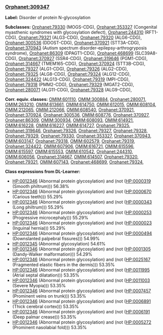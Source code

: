 
### [Orphanet:309347](http://www.orpha.net/ORDO/Orphanet_309347)
**Label:** Disorder of protein N-glycosylation

**Subclasses:** [Orphanet:79330](http://www.orpha.net/ORDO/Orphanet_79330) (MOGS-CDG), [Orphanet:353327](http://www.orpha.net/ORDO/Orphanet_353327) (Congenital myasthenic syndromes with glycosylation defect), [Orphanet:244310](http://www.orpha.net/ORDO/Orphanet_244310) (RFT1-CDG), [Orphanet:79321](http://www.orpha.net/ORDO/Orphanet_79321) (ALG3-CDG), [Orphanet:79320](http://www.orpha.net/ORDO/Orphanet_79320) (ALG6-CDG), [Orphanet:300536](http://www.orpha.net/ORDO/Orphanet_300536) (DDOST-CDG), [Orphanet:370921](http://www.orpha.net/ORDO/Orphanet_370921) (STT3A-CDG), [Orphanet:370943](http://www.orpha.net/ORDO/Orphanet_370943) (Autism spectrum disorder-epilepsy-arthrogryposis syndrome), [Orphanet:86309](http://www.orpha.net/ORDO/Orphanet_86309) (DPAGT1-CDG), [Orphanet:468699](http://www.orpha.net/ORDO/Orphanet_468699) (SLC39A8-CDG), [Orphanet:370927](http://www.orpha.net/ORDO/Orphanet_370927) (SSR4-CDG), [Orphanet:319646](http://www.orpha.net/ORDO/Orphanet_319646) (PGM1-CDG), [Orphanet:314667](http://www.orpha.net/ORDO/Orphanet_314667) (TMEM165-CDG), [Orphanet:370924](http://www.orpha.net/ORDO/Orphanet_370924) (STT3B-CDG), [Orphanet:79327](http://www.orpha.net/ORDO/Orphanet_79327) (ALG1-CDG), [Orphanet:79326](http://www.orpha.net/ORDO/Orphanet_79326) (ALG2-CDG), [Orphanet:79325](http://www.orpha.net/ORDO/Orphanet_79325) (ALG8-CDG), [Orphanet:79324](http://www.orpha.net/ORDO/Orphanet_79324) (ALG12-CDG), [Orphanet:324422](http://www.orpha.net/ORDO/Orphanet_324422) (ALG13-CDG), [Orphanet:79319](http://www.orpha.net/ORDO/Orphanet_79319) (MPI-CDG), [Orphanet:79318](http://www.orpha.net/ORDO/Orphanet_79318) (PMM2-CDG), [Orphanet:79329](http://www.orpha.net/ORDO/Orphanet_79329) (MGAT2-CDG), [Orphanet:280071](http://www.orpha.net/ORDO/Orphanet_280071) (ALG11-CDG), [Orphanet:79328](http://www.orpha.net/ORDO/Orphanet_79328) (ALG9-CDG), 

**Corr. equiv. classes:** [OMIM:601110](http://purl.obolibrary.org/obo/OMIM_601110), [OMIM:300884](http://purl.obolibrary.org/obo/OMIM_300884), [Orphanet:280071](http://www.orpha.net/ORDO/Orphanet_280071), [OMIM:263210](http://purl.obolibrary.org/obo/OMIM_263210), [OMIM:613661](http://purl.obolibrary.org/obo/OMIM_613661), [OMIM:614750](http://purl.obolibrary.org/obo/OMIM_614750), [OMIM:612015](http://purl.obolibrary.org/obo/OMIM_612015), [OMIM:608104](http://purl.obolibrary.org/obo/OMIM_608104), [OMIM:212065](http://purl.obolibrary.org/obo/OMIM_212065), [OMIM:212066](http://purl.obolibrary.org/obo/OMIM_212066), [OMIM:608540](http://purl.obolibrary.org/obo/OMIM_608540), [Orphanet:370921](http://www.orpha.net/ORDO/Orphanet_370921), [Orphanet:370924](http://www.orpha.net/ORDO/Orphanet_370924), [Orphanet:300536](http://www.orpha.net/ORDO/Orphanet_300536), [OMIM:608776](http://purl.obolibrary.org/obo/OMIM_608776), [Orphanet:370927](http://www.orpha.net/ORDO/Orphanet_370927), [Orphanet:86309](http://www.orpha.net/ORDO/Orphanet_86309), [OMIM:300934](http://purl.obolibrary.org/obo/OMIM_300934), [OMIM:608093](http://purl.obolibrary.org/obo/OMIM_608093), [OMIM:614921](http://purl.obolibrary.org/obo/OMIM_614921), [OMIM:616228](http://purl.obolibrary.org/obo/OMIM_616228), [OMIM:616227](http://purl.obolibrary.org/obo/OMIM_616227), [OMIM:614727](http://purl.obolibrary.org/obo/OMIM_614727), [Orphanet:79325](http://www.orpha.net/ORDO/Orphanet_79325), [Orphanet:319646](http://www.orpha.net/ORDO/Orphanet_319646), [Orphanet:79326](http://www.orpha.net/ORDO/Orphanet_79326), [Orphanet:79327](http://www.orpha.net/ORDO/Orphanet_79327), [Orphanet:79328](http://www.orpha.net/ORDO/Orphanet_79328), [Orphanet:79329](http://www.orpha.net/ORDO/Orphanet_79329), [Orphanet:79330](http://www.orpha.net/ORDO/Orphanet_79330), [Orphanet:353327](http://www.orpha.net/ORDO/Orphanet_353327), [Orphanet:370943](http://www.orpha.net/ORDO/Orphanet_370943), [OMIM:603147](http://purl.obolibrary.org/obo/OMIM_603147), [Orphanet:79318](http://www.orpha.net/ORDO/Orphanet_79318), [OMIM:602579](http://purl.obolibrary.org/obo/OMIM_602579), [Orphanet:79319](http://www.orpha.net/ORDO/Orphanet_79319), [Orphanet:324422](http://www.orpha.net/ORDO/Orphanet_324422), [OMIM:607906](http://purl.obolibrary.org/obo/OMIM_607906), [OMIM:616721](http://purl.obolibrary.org/obo/OMIM_616721), [OMIM:615596](http://purl.obolibrary.org/obo/OMIM_615596), [OMIM:615597](http://purl.obolibrary.org/obo/OMIM_615597), [OMIM:615553](http://purl.obolibrary.org/obo/OMIM_615553), [OMIM:610542](http://purl.obolibrary.org/obo/OMIM_610542), [Orphanet:244310](http://www.orpha.net/ORDO/Orphanet_244310), [OMIM:606056](http://purl.obolibrary.org/obo/OMIM_606056), [Orphanet:314667](http://www.orpha.net/ORDO/Orphanet_314667), [OMIM:614507](http://purl.obolibrary.org/obo/OMIM_614507), [Orphanet:79320](http://www.orpha.net/ORDO/Orphanet_79320), [Orphanet:79321](http://www.orpha.net/ORDO/Orphanet_79321), [OMIM:607143](http://purl.obolibrary.org/obo/OMIM_607143), [Orphanet:468699](http://www.orpha.net/ORDO/Orphanet_468699), [Orphanet:79324](http://www.orpha.net/ORDO/Orphanet_79324), 

**Class expressions from DL-Learner:**

- [HP:0012346](http://purl.obolibrary.org/obo/HP_0012346) (Abnormal protein glycosylation) and (not ([HP:0000319](http://purl.obolibrary.org/obo/HP_0000319) (Smooth philtrum))) 56.38%
- [HP:0012346](http://purl.obolibrary.org/obo/HP_0012346) (Abnormal protein glycosylation) and (not ([HP:0000670](http://purl.obolibrary.org/obo/HP_0000670) (Carious teeth))) 55.29%
- [HP:0012346](http://purl.obolibrary.org/obo/HP_0012346) (Abnormal protein glycosylation) and (not ([HP:0000343](http://purl.obolibrary.org/obo/HP_0000343) (Long philtrum))) 55.29%
- [HP:0012346](http://purl.obolibrary.org/obo/HP_0012346) (Abnormal protein glycosylation) and (not ([HP:0000253](http://purl.obolibrary.org/obo/HP_0000253) (Progressive microcephaly))) 55.29%
- [HP:0012346](http://purl.obolibrary.org/obo/HP_0012346) (Abnormal protein glycosylation) and (not ([HP:0000023](http://purl.obolibrary.org/obo/HP_0000023) (Inguinal hernia))) 55.29%
- [HP:0012346](http://purl.obolibrary.org/obo/HP_0012346) (Abnormal protein glycosylation) and (not ([HP:0000494](http://purl.obolibrary.org/obo/HP_0000494) (Downslanted palpebral fissures))) 54.99%
- [HP:0012345](http://purl.obolibrary.org/obo/HP_0012345) (Abnormal glycosylation) 54.61%
- [HP:0012346](http://purl.obolibrary.org/obo/HP_0012346) (Abnormal protein glycosylation) and (not ([HP:0001305](http://purl.obolibrary.org/obo/HP_0001305) (Dandy-Walker malformation))) 54.29%
- [HP:0012346](http://purl.obolibrary.org/obo/HP_0012346) (Abnormal protein glycosylation) and (not ([HP:0025167](http://purl.obolibrary.org/obo/HP_0025167) (Fragmented elastic fibers in the dermis))) 53.35%
- [HP:0012346](http://purl.obolibrary.org/obo/HP_0012346) (Abnormal protein glycosylation) and (not ([HP:0011995](http://purl.obolibrary.org/obo/HP_0011995) (Atrial septal dilatation))) 53.35%
- [HP:0012346](http://purl.obolibrary.org/obo/HP_0012346) (Abnormal protein glycosylation) and (not ([HP:0011003](http://purl.obolibrary.org/obo/HP_0011003) (Severe Myopia))) 53.35%
- [HP:0012346](http://purl.obolibrary.org/obo/HP_0012346) (Abnormal protein glycosylation) and (not ([HP:0007457](http://purl.obolibrary.org/obo/HP_0007457) (Prominent veins on trunk))) 53.35%
- [HP:0012346](http://purl.obolibrary.org/obo/HP_0012346) (Abnormal protein glycosylation) and (not ([HP:0006891](http://purl.obolibrary.org/obo/HP_0006891) (Thick cerebral cortex))) 53.35%
- [HP:0012346](http://purl.obolibrary.org/obo/HP_0012346) (Abnormal protein glycosylation) and (not ([HP:0006191](http://purl.obolibrary.org/obo/HP_0006191) (Deep palmar crease))) 53.35%
- [HP:0012346](http://purl.obolibrary.org/obo/HP_0012346) (Abnormal protein glycosylation) and (not ([HP:0005272](http://purl.obolibrary.org/obo/HP_0005272) (Prominent nasolabial fold))) 53.35%


